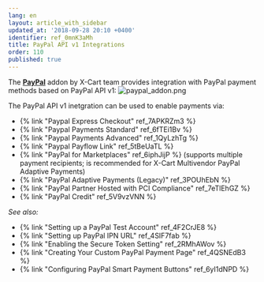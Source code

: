 ```yaml
---
lang: en
layout: article_with_sidebar
updated_at: '2018-09-28 20:10 +0400'
identifier: ref_0mnK3aMh
title: PayPal API v1 Integrations
order: 110
published: true
---
```

The **[PayPal](https://market.x-cart.com/addons/paypal.html "PayPal addon")** addon by X-Cart team provides integration with PayPal payment methods based on PayPal API v1:
![paypal_addon.png]({{site.baseurl}}/attachments/ref_0mnK3aMh/paypal_addon.png)

The PayPal API v1 inetgration can be used to enable payments via:

   *   {% link "Paypal Express Checkout" ref_7APKRZm3 %}
   *   {% link "Paypal Payments Standard" ref_6fTEi1Bv %}
   *   {% link "Paypal Payments Advanced" ref_1QyLzhTg %}
   *   {% link "Paypal Payflow Link" ref_5tBeUaTL %}
   *   {% link "PayPal for Marketplaces" ref_6iphJijP %} (supports multiple payment recipients; is recommended for X-Cart Multivendor PayPal Adaptive Payments)
   *   {% link "PayPal Adaptive Payments (Legacy)" ref_3POUhEbN %} 
   *   {% link "PayPal Partner Hosted with PCI Compliance" ref_7eTlEhGZ %}
   *   {% link "PayPal Credit" ref_5V9vzVNN %}
   
    
_See also:_

*   {% link "Setting up a PayPal Test Account" ref_4F2CrJE8 %}
*   {% link "Setting up PayPal IPN URL" ref_4SIF7fab %}
*   {% link "Enabling the Secure Token Setting" ref_2RMhAWov %}
*   {% link "Creating Your Custom PayPal Payment Page" ref_4QSNEdB3 %}
*   {% link "Configuring PayPal Smart Payment Buttons" ref_6yI1dNPD %}
